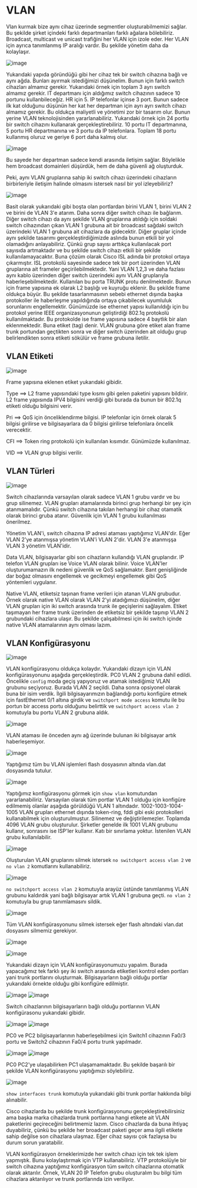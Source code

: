 # VLAN

Vlan kurmak bize aynı cihaz üzerinde segmentler oluşturabilmemizi sağlar. Bu şekilde şirket içindeki farklı departmanları farklı ağalara bölebiliriz. Broadcast, multicast ve unicast trafiğini her VLAN için izole eder. Her VLAN için ayrıca tanımlanmış IP aralığı vardır. Bu şekilde yönetim daha da kolaylaşır. 

![image](https://user-images.githubusercontent.com/70758694/182159293-2552c9d5-5aa5-4af5-9ecc-7ff9e97cf4d3.png)

Yukarıdaki yapıda göründüğü gibi her cihaz tek bir switch cihazına bağlı ve aynı ağda. Bunları ayırmak istediğimizi düşünelim. Bunun için farklı switch cihazları almamız gerekir. Yukarıdaki örnek için toplam 3 ayrı switch almamız gerekir. IT departmanı için aldığımız switch cihazının sadece 10 portunu kullanbileceğiz. HR için 5. IP telefonlar içinse 3 port. Bunun sadece ilk kat olduğunu düşünün her kat her departman için ayrı ayrı switch cihazı almamız gerekir. Bu oldukça maliyetli ve yönetimi zor bir tasarım olur. Bunun yerine VLAN teknolojisinden yararlanabiliriz. Yukarıdaki örnek için 24 portlu bir switch cihazını kullanarak gerçekleştirebiliriz. 10 portu IT departmanına, 5 portu HR departmanına ve 3 portu da IP telefonlara. Toplam 18 portu kullanmış oluruz ve geriye 6 port daha kalmış olur.

![image](https://user-images.githubusercontent.com/70758694/182161754-4766db51-3a1c-49b0-956d-42befb6a47e7.png)
 
 Bu sayede her departman sadece kendi arasında iletişim sağlar. Böylelikle hem broadcast domainleri düşürdük, hem de daha güvenli ağ oluşturduk. 
 
 Peki, aynı VLAN gruplarına sahip iki switch cihazı üzerindeki cihazların birbirleriyle iletişim halinde olmasını istersek nasıl bir yol izleyebiliriz? 
 
 ![image](https://user-images.githubusercontent.com/70758694/182173193-9599b40c-8e0a-4e52-8419-894854ea2968.png)

Basit olarak yukarıdaki gibi boşta olan portlardan birini VLAN 1, birini VLAN 2 ve birini de VLAN 3'e atarım. Daha sonra diğer switch cihazı ile bağlarım. Diğer switch cihazı da aynı şekilde VLAN gruplarına atıldığı için soldaki switch cihazından çıkan VLAN 1 grubuna ait bir broadcast sağdaki switch üzerindeki VLAN 1 grubuna ait cihazlara da gidecektir. Diğer gruplar içinde aynı şekilde tasarımı gerçekleştirdiğimizde aslında bunun etkili bir yol olamadığını anlayabiliriz. Çünkü grup sayısı arttıkça kullanılacak port sayısıda artmaktadır ve bu şekilde switch cihazı etkili bir şekilde kullanılamayacaktır. Buna çözüm olarak Cisco ISL adında bir protokol ortaya çıkarmıştır. ISL protokolü sayesinde sadece tek bir port üzerinden VLAN gruplarına ait frameler geçirilebilmektedir. Yani VLAN 1,2,3 ve daha fazlası aynı kablo üzerinden diğer switch üzerindeki aynı VLAN gruplarıyla haberleşebilmektedir. Kullanılan bu porta TRUNK protu denilmektedir. Bunun için frame yapısına ek olarak L2 başlığı ve kuyruğu eklenir. Bu şekilde frame oldukça büyür. Bu şekilde tasarlanmasının sebebi ethernet dışında başka protokoller ile haberleşme yapıldığında ortaya çıkabilecek uyumluluk sorunlarını engellemektir. Günümüzde ise ethernet yapısı kullanıldığı için bu protokol yerine IEEE organizasyonunun geliştirdiği 802.1q protokolü kullanılmaktadır. Bu protokolde ise frame yapısına sadece 4 baytlık bir alan eklenmektedir. Buna etiket (tag) denir. VLAN grubuna göre etiket alan frame trunk portundan geçtikten sonra ve diğer switch üzerinden ait olduğu grup belirlendikten sonra etiketi sökülür ve frame grubuna iletilir. 

## VLAN Etiketi 

![image](https://user-images.githubusercontent.com/70758694/182210627-69653c1b-a57c-470e-bf0d-a3a2e5d13155.png)

Frame yapısına eklenen etiket yukarıdaki gibidir.

Type ==> L2 frame yapısındaki type kısmı gibi gelen paketini yapısını bildirir. L2 frame yapısında IPV4 bilgisini verdiği gibi burada da bunun bir 802.1q etiketi olduğu bilgisini verir.

Pri ==> QoS için önceliklendirme bilgisi. IP telefonlar için örnek olarak 5 bilgisi girilirse ve  bilgisayarlara da 0 bilgisi girilirse telefonlara öncelik verecektir. 

CFI ==> Token ring protokolü için kullanılan kısımdır. Günümüzde kullanılmaz.

VID ==> VLAN grup bilgisi verilir. 

## VLAN Türleri

![image](https://user-images.githubusercontent.com/70758694/182207156-83b51241-834d-4e3a-b1c1-d6912e2ef443.png)

Switch cihazlarında varsayılan olarak sadece VLAN 1 grubu vardır ve bu grup silinemez. VLAN grupları atamalarında birinci grup herhangi bir şey için atanmamalıdır. Çünkü switch cihazına takılan herhangi bir cihaz otamatik olarak birinci gruba atanır. Güvenlik için VLAN 1 grubu kullanılması önerilmez. 

Yönetim VLAN'i, switch cihazına IP adresi ataması yaptığımız VLAN'dir. Eğer VLAN 2'ye atanmışsa yönetim VLAN'i VLAN 2'dir. VLAN 3'e atanmışşa VLAN 3 yönetim VLAN'idir.

Data VLAN, bilgisayarlar gibi son cihazların kullandığı VLAN gruplarıdır. IP telefon VLAN grupları ise Voice VLAN olarak bilinir. Voice VLAN'ler oluşturumamazın ilk nedeni güvenlik ve QoS sağlamaktır. Bant genişliğinde dar boğaz olmasını engellemek ve gecikmeyi engellemek gibi QoS yöntemleri uygulanır. 

Native VLAN, etiketsiz taşınan frame verileri için atanan VLAN grubudur. Örnek olarak native VLAN olarak VLAN 2'yi atadığımızı düşünelim, diğer VLAN grupları için iki switch arasında trunk ile geçişlerini sağlayalım. Etiket taşımayan her frame trunk üzerinden de etiketsiz bir şekilde taşınıp VLAN 2 grubundaki cihazlara ulaşır. Bu şekilde çalışabilmesi için iki switch içinde native VLAN atamalarının aynı olması lazım. 

## VLAN Konfigürasyonu

![image](https://user-images.githubusercontent.com/70758694/182361424-c5dcd9f7-1e9a-451a-9590-7ac535182080.png)

VLAN konfigürasyonu oldukça kolaydır. Yukarıdaki dizayn için VLAN konfigürasyonunu aşağıda gerçekleştirdik. PC0 VLAN 2 grubuna dahil edildi. Öncelikle `config` moda geçiş yapıyoruz ve atamak istediğimiz VLAN grubunu seçiyoruz. Burada VLAN 2 seçildi. Daha sonra opsiyonel olarak buna bir isim verdik. İlgili bilgisayarımızın bağlandığı portu konfigüre etmek için fastEthernet 0/1 altına girdik ve `switchport mode access` komutu ile bu portun bir access portu olduğunu belirttik ve `switchport access vlan 2` komutuyla bu portu VLAN 2 grubuna aldık.

![image](https://user-images.githubusercontent.com/70758694/182361197-110d1a83-1727-43c7-9c60-f60aa500b9af.png)

VLAN ataması ile önceden aynı ağ üzerinde bulunan iki bilgisayar artık haberleşemiyor. 

![image](https://user-images.githubusercontent.com/70758694/182363327-1f19d3e2-242c-48b7-913a-58776de9e309.png)

Yaptığımız tüm bu VLAN işlemleri flash dosyasının altında vlan.dat dosyasında tutulur. 

![image](https://user-images.githubusercontent.com/70758694/182362867-3a24f6cc-bd02-4b5a-bf2d-dbfac903ded7.png)

Yaptığımız konfigürasyonu görmek için `show vlan` komutundan yararlanabiliriz. Varsayılan olarak tüm portlar VLAN 1 olduğu için konfigüre edilmemiş olanlar aşağıda görüldüğü VLAN 1 altındadır. 1002-1003-1004-1005 VLAN grupları ethernet dışında token-ring, fddi gibi eski protokolleri kullanabilmek için oluşturulmuştur. Silinemez ve değiştirilemezler. Toplamda 4096 VLAN grubu oluşturulur. Şirketler genelde ilk 1001 VLAN grubunu kullanır, sonrasını ise ISP'ler kullanır. Katı bir sınırlama yoktur. İstenilen VLAN grubu kullanılabilir. 

![image](https://user-images.githubusercontent.com/70758694/182367422-e7f1ec11-536e-4bc2-9eb8-bf1523e20aac.png)

Oluşturulan VLAN gruplarını silmek istersek `no switchport access vlan 2` ve `no vlan 2` komutlarını kullanabiliriz.

![image](https://user-images.githubusercontent.com/70758694/182370728-8ea4d5cf-35c0-419b-a85e-be5dd2a37bf7.png)

`no switchport access vlan 2` komutuyla arayüz üstünde tanımlanmış VLAN grubunu kaldırdık yani bağlı bilgisayar artık VLAN 1 grubuna geçti. `no vlan 2` komutuyla bu grup tanımlamasını sildik.

![image](https://user-images.githubusercontent.com/70758694/182370764-65aa78f2-53c4-42be-af6c-3a7b1bc532a2.png)

Tüm VLAN konfigürasyonunu silmek istersek eğer flash altındaki vlan.dat dosyasını silmemiz gerekiyor. 

![image](https://user-images.githubusercontent.com/70758694/182371687-855b6d8f-91c7-4336-af13-259208632abf.png)

![image](https://user-images.githubusercontent.com/70758694/182379932-de161f38-a41f-47b7-992e-0ed9b02d880f.png)

Yukarıdaki dizayn için VLAN konfigürasyonumuzu yapalım. Burada yapacağımız tek farklı şey iki switch arasında etiketleri kontrol eden portları yani trunk portlarını oluşturmak. Bilgisayarların bağlı olduğu portlar yukarıdaki örnekte olduğu gibi konfigüre edilmiştir. 

![image](https://user-images.githubusercontent.com/70758694/182377680-151bf14f-254a-42c6-b501-a4435f25e9f0.png) ![image](https://user-images.githubusercontent.com/70758694/182377844-678f4dde-5b7f-47dc-bb19-3d8824713155.png)

Switch cihazlarının bilgisayarların bağlı olduğu portlarının VLAN konfigürasonu yukarıdaki gibidir. 

![image](https://user-images.githubusercontent.com/70758694/182378129-474bc79f-a331-48ae-a9f9-42db33deedb4.png) ![image](https://user-images.githubusercontent.com/70758694/182378258-4189073d-8ca9-42e1-be24-91773010001f.png)

PC0 ve PC2 bilgisayarlarının haberleşebilmesi için Switch1 cihazının Fa0/3 portu ve Switch2 cihazının Fa0/4 portu trunk yapılmadır.

![image](https://user-images.githubusercontent.com/70758694/182378441-f3980424-2677-4bef-aa4e-39744dea33b4.png) ![image](https://user-images.githubusercontent.com/70758694/182378513-081d6eeb-5786-4067-be93-09d724c0770c.png)

PC0 PC2'ye ulaşabilirken PC1 ulaşamamaktadır. Bu şekilde başarılı bir şekilde VLAN konfigürasyonu yaptığımızı söylebiliriz. 

![image](https://user-images.githubusercontent.com/70758694/182405153-a425f170-bae3-4859-9e5c-b114d52bfc01.png)

`show interfaces trunk` komutuyla yukarıdaki gibi trunk portlar hakkında bilgi alınabilir. 

Cisco cihazlarda bu şekilde trunk konfigürasyonunu gerçekleştirebilirsiniz ama başka marka cihazlarda trunk portlarına hangi etikete ait VLAN paketlerini geçireceğini belirtmemiz lazım. Cisco cihazlarda da buna ihtiyaç duyabiliriz, çünkü bu şekilde her broadcast paketi geçer ama ilgili etikete sahip değilse son cihazlara ulaşmaz. Eğer cihaz sayısı çok fazlaysa bu durum sorun yaratabilir. 

VLAN konfigürasyon örneklerimizde her switch cihazı için tek tek işlem yapmıştık. Bunu kolaylaştırmak için VTP kullanabiliriz. VTP protokolüyle bir switch cihazına yaptığımız konfigürasyon tüm switch cihazlarına otomatik olarak aktarılır. Örnek, VLAN 20 IP Telefon grubu oluşturalım bu bilgi tüm cihazlara aktarılıyor ve trunk portlarında izin veriliyor.

 
